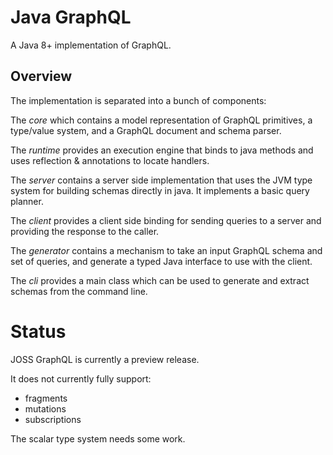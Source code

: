 # Java GraphQL

A Java 8+ implementation of GraphQL.

## Overview

The implementation is separated into a bunch of components:

The *core* which contains a model representation of GraphQL primitives, a type/value system, and a GraphQL document and schema parser. 

The *runtime* provides an execution engine that binds to java methods and uses reflection & annotations to locate handlers. 

The *server* contains a server side implementation that uses the JVM type system for building schemas directly in java.  It implements a basic query planner.

The *client* provides a client side binding for sending queries to a server and providing the response to the caller.

The *generator* contains a mechanism to take an input GraphQL schema and set of queries, and generate a typed Java interface to use with the client.

The *cli* provides a main class which can be used to generate and extract schemas from the command line.

# Status

JOSS GraphQL is currently a preview release.

It does not currently fully support:

- fragments
- mutations
- subscriptions

The scalar type system needs some work.
